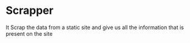 # Scrapper
It Scrap the data from a static site and give us all the information that is present on the site
